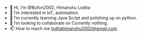 - 👋 Hi, I’m @Bufon2002, Himanshu Lodha
- 👀 I’m interested in IoT, automation.
- 🌱 I’m currently learning Java Script and polishing up on python.
- 💞️ I’m looking to collaborate on Currently nothing.
- 📫 How to reach me lodhahimanshu2002@gmail.com

<!---
Bufon2002/Bufon2002 is a ✨ special ✨ repository because its `README.md` (this file) appears on your GitHub profile.
You can click the Preview link to take a look at your changes.
--->
